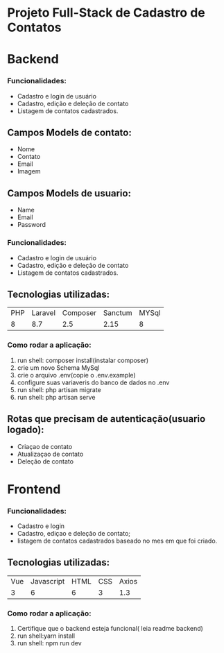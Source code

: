# Projeto Full-Stack de Cadastro de Contatos

# Backend
### Funcionalidades:
- Cadastro e login de usuário
- Cadastro, edição e deleção de contato
- Listagem de contatos cadastrados.

## Campos Models de contato:
- Nome
- Contato
- Email
- Imagem

## Campos Models de usuario:
- Name
- Email
- Password

### Funcionalidades:
- Cadastro e login de usuário
- Cadastro, edição e deleção de contato
- Listagem de contatos cadastrados.

## Tecnologias utilizadas:
<table>
<tr>
 <td>PHP</td>
 <td>Laravel</td>
 <td>Composer</td>
  <td>Sanctum</td>
  <td>MYSql</td>
</tr>
<tr>
<td>8</td>
<td>8.7</td>
<td>2.5</td>
<td>2.15</td>
<td>8</td>
 </tr>
</table>

### Como rodar a aplicação:
1. run shell: composer install(instalar composer)
2. crie um novo Schema MySql
3. crie o arquivo .env(copie o .env.example)
4. configure suas variaveris do banco de dados no .env
5. run shell: php artisan migrate
6. run shell: php artisan serve

## Rotas que precisam de autenticação(usuario logado):
- Criaçao de contato
- Atualizaçao de contato
- Deleção de contato

# Frontend 

### Funcionalidades:
- Cadastro e login
- Cadastro, ediçao e deleção de contato;
- listagem de contatos cadastrados baseado no mes em que foi criado.

## Tecnologias utilizadas:
<table>
<tr>
 <td>Vue </td>
 <td>Javascript</td>
 <td>HTML</td>
  <td>CSS</td>
  <td>Axios</td>

</tr>
<tr>
<td>3</td>
<td>6</td>
<td>6</td>
<td>3</td>
 <td>1.3</td>

 </tr>
</table>

### Como rodar a aplicação:
1. Certifique que o backend esteja funcional( leia readme backend)
3. run shell:yarn install
4. run shell: npm run dev
